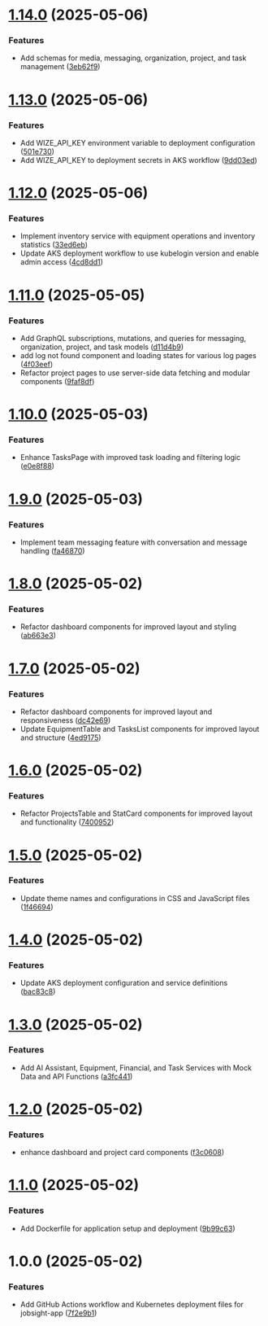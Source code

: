 # [1.14.0](https://github.com/wize-works/jobsight-app/compare/v1.13.0...v1.14.0) (2025-05-06)


### Features

* Add schemas for media, messaging, organization, project, and task management ([3eb62f9](https://github.com/wize-works/jobsight-app/commit/3eb62f9f1a89a94868abb53a7dfdab86a8932acd))

# [1.13.0](https://github.com/wize-works/jobsight-app/compare/v1.12.0...v1.13.0) (2025-05-06)


### Features

* Add WIZE_API_KEY environment variable to deployment configuration ([501e730](https://github.com/wize-works/jobsight-app/commit/501e73013bff63da9aaf0c8035b0a2b0dd4d7922))
* Add WIZE_API_KEY to deployment secrets in AKS workflow ([9dd03ed](https://github.com/wize-works/jobsight-app/commit/9dd03ed22d22250d2dfd61c77cc06805fb29c7ae))

# [1.12.0](https://github.com/wize-works/jobsight-app/compare/v1.11.0...v1.12.0) (2025-05-06)


### Features

* Implement inventory service with equipment operations and inventory statistics ([33ed6eb](https://github.com/wize-works/jobsight-app/commit/33ed6eb4332fff79a1aaa5ed3f2aa0ae3642074e))
* Update AKS deployment workflow to use kubelogin version and enable admin access ([4cd8dd1](https://github.com/wize-works/jobsight-app/commit/4cd8dd128efd36413cff2db811da16ca224ff939))

# [1.11.0](https://github.com/wize-works/jobsight-app/compare/v1.10.0...v1.11.0) (2025-05-05)


### Features

* Add GraphQL subscriptions, mutations, and queries for messaging, organization, project, and task models ([d11d4b9](https://github.com/wize-works/jobsight-app/commit/d11d4b9248c05c4140e108fcd0e25f49e12a2d80))
* add log not found component and loading states for various log pages ([4f03eef](https://github.com/wize-works/jobsight-app/commit/4f03eef80b259660657249c8231fcc1b5a7540cc))
* Refactor project pages to use server-side data fetching and modular components ([9faf8df](https://github.com/wize-works/jobsight-app/commit/9faf8dfae67dd83ca3b9989f8beb580f80a1697c))

# [1.10.0](https://github.com/wize-works/jobsight-app/compare/v1.9.0...v1.10.0) (2025-05-03)


### Features

* Enhance TasksPage with improved task loading and filtering logic ([e0e8f88](https://github.com/wize-works/jobsight-app/commit/e0e8f88c55d3208b1065abb3102590f09b7174d6))

# [1.9.0](https://github.com/wize-works/jobsight-app/compare/v1.8.0...v1.9.0) (2025-05-03)


### Features

* Implement team messaging feature with conversation and message handling ([fa46870](https://github.com/wize-works/jobsight-app/commit/fa46870f7e19e0ce67c202a9159de003d1c54a75))

# [1.8.0](https://github.com/wize-works/jobsight-app/compare/v1.7.0...v1.8.0) (2025-05-02)


### Features

* Refactor dashboard components for improved layout and styling ([ab663e3](https://github.com/wize-works/jobsight-app/commit/ab663e32065908c43fba3bb83f89a9eea100c583))

# [1.7.0](https://github.com/wize-works/jobsight-app/compare/v1.6.0...v1.7.0) (2025-05-02)


### Features

* Refactor dashboard components for improved layout and responsiveness ([dc42e69](https://github.com/wize-works/jobsight-app/commit/dc42e69e4cef9ca159bcf637c8f7b0e7a9f7bbf7))
* Update EquipmentTable and TasksList components for improved layout and structure ([4ed9175](https://github.com/wize-works/jobsight-app/commit/4ed9175eaf1527ede811dad027896b92d8c25945))

# [1.6.0](https://github.com/wize-works/jobsight-app/compare/v1.5.0...v1.6.0) (2025-05-02)


### Features

* Refactor ProjectsTable and StatCard components for improved layout and functionality ([7400952](https://github.com/wize-works/jobsight-app/commit/74009527ecede31ce68de13e1dad09003f7aeb06))

# [1.5.0](https://github.com/wize-works/jobsight-app/compare/v1.4.0...v1.5.0) (2025-05-02)


### Features

* Update theme names and configurations in CSS and JavaScript files ([1f46694](https://github.com/wize-works/jobsight-app/commit/1f46694434b9f81d0eb50f59519f2c092663040f))

# [1.4.0](https://github.com/wize-works/jobsight-app/compare/v1.3.0...v1.4.0) (2025-05-02)


### Features

* Update AKS deployment configuration and service definitions ([bac83c8](https://github.com/wize-works/jobsight-app/commit/bac83c83074da26989ec41b39efe77b89650d955))

# [1.3.0](https://github.com/wize-works/jobsight-app/compare/v1.2.0...v1.3.0) (2025-05-02)


### Features

* Add AI Assistant, Equipment, Financial, and Task Services with Mock Data and API Functions ([a3fc441](https://github.com/wize-works/jobsight-app/commit/a3fc441c24d675cc4ca9b3aa1624627c78a23886))

# [1.2.0](https://github.com/wize-works/jobsight-app/compare/v1.1.0...v1.2.0) (2025-05-02)


### Features

* enhance dashboard and project card components ([f3c0608](https://github.com/wize-works/jobsight-app/commit/f3c060810f6d64b2bed02f2f7c6e2126a44c5687))

# [1.1.0](https://github.com/wize-works/jobsight-app/compare/v1.0.0...v1.1.0) (2025-05-02)


### Features

* Add Dockerfile for application setup and deployment ([9b99c63](https://github.com/wize-works/jobsight-app/commit/9b99c63c7acc95d9d914c54ca760c4fa8856b044))

# 1.0.0 (2025-05-02)


### Features

* Add GitHub Actions workflow and Kubernetes deployment files for jobsight-app ([7f2e9b1](https://github.com/wize-works/jobsight-app/commit/7f2e9b1f6f28ec5824d8d08f48a500ab562fcf45))
